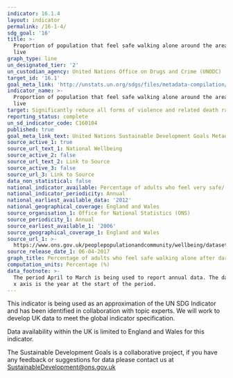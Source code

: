 ```yaml
---
indicator: 16.1.4
layout: indicator
permalink: /16-1-4/
sdg_goal: '16'
title: >-
  Proportion of population that feel safe walking alone around the area they
  live
graph_type: line
un_designated_tier: '2'
un_custodian_agency: United Nations Office on Drugs and Crime (UNODC)
target_id: '16.1'
goal_meta_link: 'http://unstats.un.org/sdgs/files/metadata-compilation/Metadata-Goal-16.pdf'
indicator_name: >-
  Proportion of population that feel safe walking alone around the area they
  live
target: Significantly reduce all forms of violence and related death rates everywhere
reporting_status: complete
un_sd_indicator_code: C160104
published: true
goal_meta_link_text: United Nations Sustainable Development Goals Metadata (pdf 1361kB)
source_active_1: true
source_url_text_1: National Wellbeing
source_active_2: false
source_url_text_2: Link to Source
source_active_3: false
source_url_3: Link to Source
data_non_statistical: false
national_indicator_available: Percentage of adults who feel very safe/ fairly safe walking alone after dark
national_indicator_periodicity: Annual
national_earliest_available_data: '2012'
national_geographical_coverage: England and Wales
source_organisation_1: Office for National Statistics (ONS)
source_periodicity_1: Annual
source_earliest_available_1: '2006'
source_geographical_coverage_1: England and Wales
source_url_1: >-
  https://www.ons.gov.uk/peoplepopulationandcommunity/wellbeing/datasets/measuringnationalwellbeingdomainsandmeasures
source_release_date_1: 06-04-2017
graph_title: Percentage of adults who feel safe walking alone after dark
computation_units: Percentage (%)
data_footnote: >-
  The period April to March is being used to report annual data. The date on the
  x axis is the year at the start of the period.
---
```

This indicator is being used as an approximation of the UN SDG Indicator and has been identified in collaboration with topic experts. We will work to develop UK data to meet the global indicator specification. 

Data availability within the UK is limited to England and Wales for this indicator.

The Sustainable Development Goals is a collaborative project, if you have any feedback or suggestions for data please contact us at <SustainableDevelopment@ons.gov.uk>
